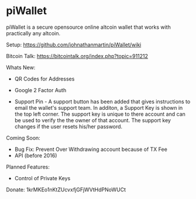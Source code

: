 piWallet
========

piWallet is a secure opensource online altcoin wallet that works with practically any altcoin.

Setup: https://github.com/johnathanmartin/piWallet/wiki

Bitcoin Talk: https://bitcointalk.org/index.php?topic=911212

Whats New:
- QR Codes for Addresses

- Google 2 Factor Auth

- Support Pin - A support button has been added that gives instructions to email the wallet's support team. In additon, a Support Key is shown in the top left corner. The support key is unique to there account and can be used to verify the the owner of that account. The support key changes if the user resets his/her password.

Coming Soon:

- Bug Fix: Prevent Over Withdrawing account because of TX Fee 
- API (before 2016)


Planned Features:

- Control of Private Keys

Donate: 
1krMKEo1nKtZUcvxfjGFjWVtHdPNoWUCt


